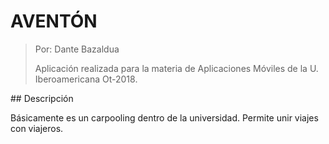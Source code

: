 # AVENTÓN
> Por: Dante Bazaldua
> 
> Aplicación realizada para la materia de Aplicaciones Móviles de la U. Iberoamericana Ot-2018. 

## Descripción

Básicamente es un carpooling dentro de la universidad. Permite unir viajes con viajeros. 

